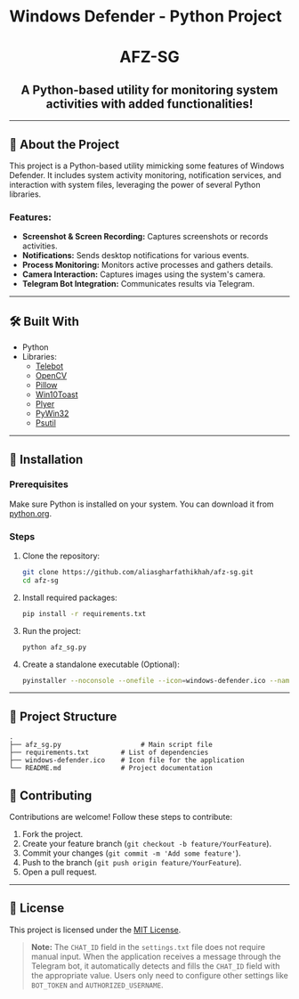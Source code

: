 # Windows Defender - Python Project

<div align="center">
  <h1>AFZ-SG</h1>
</div>

<div align="center">
  <h2>A Python-based utility for monitoring system activities with added functionalities!</h2>
</div>

---

## 📜 About the Project
This project is a Python-based utility mimicking some features of Windows Defender. It includes system activity monitoring, notification services, and interaction with system files, leveraging the power of several Python libraries.

### Features:
- **Screenshot & Screen Recording:** Captures screenshots or records activities.
- **Notifications:** Sends desktop notifications for various events.
- **Process Monitoring:** Monitors active processes and gathers details.
- **Camera Interaction:** Captures images using the system's camera.
- **Telegram Bot Integration:** Communicates results via Telegram.

---

## 🛠️ Built With
- Python
- Libraries:
  - [Telebot](https://github.com/eternnoir/pyTelegramBotAPI)
  - [OpenCV](https://opencv.org/)
  - [Pillow](https://python-pillow.org/)
  - [Win10Toast](https://pypi.org/project/win10toast/)
  - [Plyer](https://pypi.org/project/plyer/)
  - [PyWin32](https://github.com/mhammond/pywin32)
  - [Psutil](https://github.com/giampaolo/psutil)

---

## 🚀 Installation

### Prerequisites
Make sure Python is installed on your system. You can download it from [python.org](https://www.python.org/).

### Steps
1. Clone the repository:
   ```bash
   git clone https://github.com/aliasgharfathikhah/afz-sg.git
   cd afz-sg
   ```

2. Install required packages:
   ```bash
   pip install -r requirements.txt
   ```

3. Run the project:
   ```bash
   python afz_sg.py
   ```

4. Create a standalone executable (Optional):
   ```bash
   pyinstaller --noconsole --onefile --icon=windows-defender.ico --name="Windows Defender" afz_sg.py
   ```

---

## 📂 Project Structure
```
.
├── afz_sg.py                    # Main script file
├── requirements.txt        # List of dependencies
├── windows-defender.ico    # Icon file for the application
└── README.md               # Project documentation
```

## 🤝 Contributing
Contributions are welcome! Follow these steps to contribute:
1. Fork the project.
2. Create your feature branch (`git checkout -b feature/YourFeature`).
3. Commit your changes (`git commit -m 'Add some feature'`).
4. Push to the branch (`git push origin feature/YourFeature`).
5. Open a pull request.

---

## 📝 License
This project is licensed under the [MIT License](LICENSE).

> **Note:** The `CHAT_ID` field in the `settings.txt` file does not require manual input. When the application receives a message through the Telegram bot, it automatically detects and fills the `CHAT_ID` field with the appropriate value. Users only need to configure other settings like `BOT_TOKEN` and `AUTHORIZED_USERNAME`.

